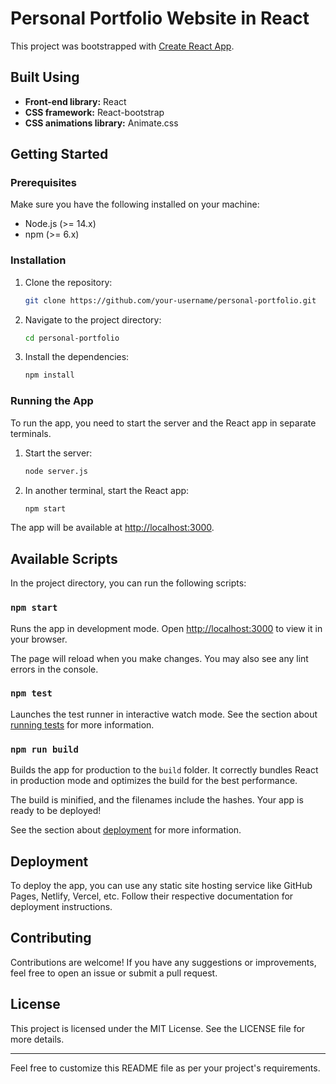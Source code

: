 # Personal Portfolio Website in React

This project was bootstrapped with [Create React App](https://github.com/facebook/create-react-app).

## Built Using

- **Front-end library:** React
- **CSS framework:** React-bootstrap
- **CSS animations library:** Animate.css

## Getting Started

### Prerequisites

Make sure you have the following installed on your machine:

- Node.js (>= 14.x)
- npm (>= 6.x)

### Installation

1. Clone the repository:

    ```bash
    git clone https://github.com/your-username/personal-portfolio.git
    ```

2. Navigate to the project directory:

    ```bash
    cd personal-portfolio
    ```

3. Install the dependencies:

    ```bash
    npm install
    ```

### Running the App

To run the app, you need to start the server and the React app in separate terminals.

1. Start the server:

    ```bash
    node server.js
    ```

2. In another terminal, start the React app:

    ```bash
    npm start
    ```

The app will be available at [http://localhost:3000](http://localhost:3000).

## Available Scripts

In the project directory, you can run the following scripts:

### `npm start`

Runs the app in development mode. Open [http://localhost:3000](http://localhost:3000) to view it in your browser.

The page will reload when you make changes. You may also see any lint errors in the console.

### `npm test`

Launches the test runner in interactive watch mode. See the section about [running tests](https://facebook.github.io/create-react-app/docs/running-tests) for more information.

### `npm run build`

Builds the app for production to the `build` folder. It correctly bundles React in production mode and optimizes the build for the best performance.

The build is minified, and the filenames include the hashes. Your app is ready to be deployed!

See the section about [deployment](https://facebook.github.io/create-react-app/docs/deployment) for more information.

## Deployment

To deploy the app, you can use any static site hosting service like GitHub Pages, Netlify, Vercel, etc. Follow their respective documentation for deployment instructions.

## Contributing

Contributions are welcome! If you have any suggestions or improvements, feel free to open an issue or submit a pull request.

## License

This project is licensed under the MIT License. See the LICENSE file for more details.

---

Feel free to customize this README file as per your project's requirements.

